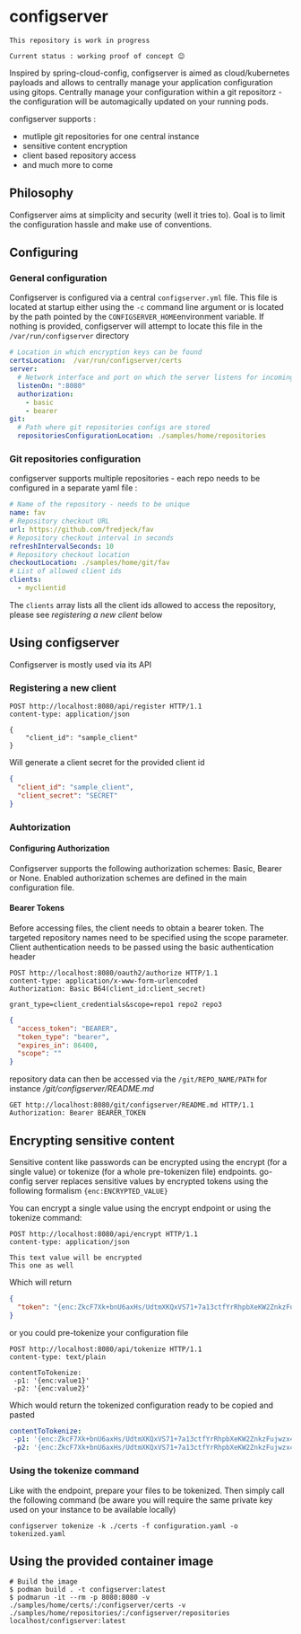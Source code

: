 # configserver

```
This repository is work in progress

Current status : working proof of concept 😊
```

Inspired by spring-cloud-config, configserver is aimed as cloud/kubernetes payloads and allows to centrally manage your application configuration using gitops.
Centrally manage your configuration within a git repositorz - the configuration will be automagically updated on your running pods.

configserver supports :

- mutliple git repositories for one central instance
- sensitive content encryption
- client based repository access
- and much more to come

## Philosophy

Configserver aims at simplicity and security (well it tries to). Goal is to limit the configuration hassle and make use of conventions.

## Configuring

### General configuration

Configserver is configured via a central `configserver.yml` file.
This file is located at startup either using the `-c` command line argument or is located by the path pointed by the `CONFIGSERVER_HOME`environment variable.
If nothing is provided, configserver will attempt to locate this file in the `/var/run/configserver` directory

```yaml
# Location in which encryption keys can be found
certsLocation:  /var/run/configserver/certs
server:
  # Network interface and port on which the server listens for incoming HTTP requests
  listenOn: ":8080"
  authorization:
    - basic
    - bearer
git:
  # Path where git repositories configs are stored   
  repositoriesConfigurationLocation: ./samples/home/repositories
```

### Git repositories configuration

configserver supports multiple repositories - each repo needs to be configured in a separate yaml file :

```yaml
# Name of the repository - needs to be unique
name: fav
# Repository checkout URL
url: https://github.com/fredjeck/fav
# Repository checkout interval in seconds
refreshIntervalSeconds: 10
# Repository checkout location
checkoutLocation: ./samples/home/git/fav
# List of allowed client ids
clients:
  - myclientid
```

The `clients` array lists all the client ids allowed to access the repository, please see *registering a new client* below

## Using configserver

Configserver is mostly used via its API

### Registering a new client

```http request
POST http://localhost:8080/api/register HTTP/1.1
content-type: application/json

{
    "client_id": "sample_client"
}
```

Will generate a client secret for the provided client id

```json
{
  "client_id": "sample_client",
  "client_secret": "SECRET"
}
```

### Auhtorization

#### Configuring Authorization

Configserver supports the following authorization schemes: Basic, Bearer or None.
Enabled authorization schemes are defined in the main configuration file.

#### Bearer Tokens

Before accessing files, the client needs to obtain a bearer token.
The targeted repository names need to be specified using the scope parameter.
Client authentication needs to be passed using the basic authentication header
```http request
POST http://localhost:8080/oauth2/authorize HTTP/1.1
content-type: application/x-www-form-urlencoded
Authorization: Basic B64(client_id:client_secret)

grant_type=client_credentials&scope=repo1 repo2 repo3
```

```json
{
  "access_token": "BEARER",
  "token_type": "bearer",
  "expires_in": 86400,
  "scope": ""
}
```

repository data can then be accessed via the `/git/REPO_NAME/PATH` for instance */git/configserver/README.md*

```http request
GET http://localhost:8080/git/configserver/README.md HTTP/1.1
Authorization: Bearer BEARER_TOKEN
```

## Encrypting sensitive content

Sensitive content like passwords can be encrypted using the encrypt (for a single value) or tokenize (for a whole pre-tokenizen file) endpoints.
go-config server replaces sensitive values by encrypted tokens using the following formalism `{enc:ENCRYPTED_VALUE}`

You can encrypt a single value using the encrypt endpoint or using the tokenize command:
```http request
POST http://localhost:8080/api/encrypt HTTP/1.1
content-type: application/json

This text value will be encrypted
This one as well
```

Which will return

```json
{
  "token": "{enc:ZkcF7Xk+bnU6axHs/UdtmXKQxVS71+7a13ctfYrRhpbXeKW2ZnkzFujwzx4IJcAGppgdd9hybsrEXA8YUbB1+CqAFjcQj8Yfzi+HuxV1}"
}
```

or you could pre-tokenize your configuration file
```http request
POST http://localhost:8080/api/tokenize HTTP/1.1
content-type: text/plain

contentToTokenize:
 -p1: '{enc:value1}'
 -p2: '{enc:value2}'
```

Which would return the tokenized configuration ready to be copied and pasted
```yaml
contentToTokenize:
 -p1: '{enc:ZkcF7Xk+bnU6axHs/UdtmXKQxVS71+7a13ctfYrRhpbXeKW2ZnkzFujwzx4IJcAGppgdd9hybsrEXA8YUbB1+CqAFjcQj8Yfzi+HuxV1}'
 -p2: '{enc:ZkcF7Xk+bnU6axHs/UdtmXKQxVS71+7a13ctfYrRhpbXeKW2ZnkzFujwzx4IJcAGppgdd9hybsrEXA8YUbB1+CqAFjcQj8Yfzi+HuxV1}'
```

### Using the tokenize command

Like with the endpoint, prepare your files to be tokenized.
Then simply call the following command (be aware you will require the same private key used on your instance to be available locally)

```shell
configserver tokenize -k ./certs -f configuration.yaml -o tokenized.yaml
```

## Using the provided container image

```shell
# Build the image
$ podman build . -t configserver:latest
$ podmarun -it --rm -p 8080:8080 -v ./samples/home/certs/:/configserver/certs -v ./samples/home/repositories/:/configserver/repositories localhost/configserver:latest
```